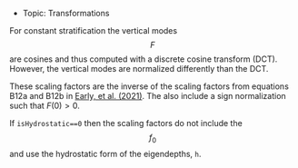 - Topic: Transformations

For constant stratification the vertical modes $$F$$ are cosines and thus computed with a discrete cosine transform (DCT). However, the vertical modes are normalized differently than the DCT.

These scaling factors are the inverse of the scaling factors from equations B12a and B12b in [Early, et al. (2021)](https://doi.org/10.1017/jfm.2020.995). The also include a sign normalization such that $F(0)>0$.

If `isHydrostatic==0` then the scaling factors do not include the $$f_0$$ and use the hydrostatic form of the eigendepths, `h`.
